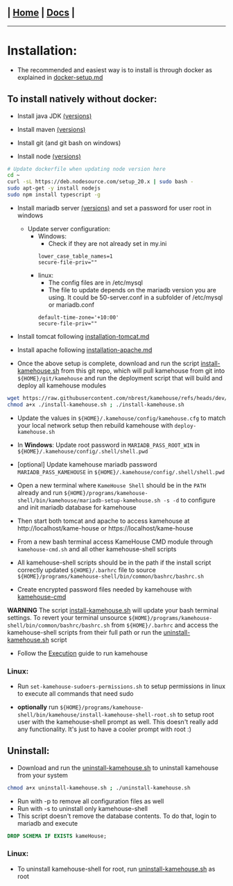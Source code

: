 | [Home](/README.md) | [Docs](/docs/README.md) |
---------------------------------------------------------------

*********************

# Installation:

* The recommended and easiest way is to install is through docker as explained in [docker-setup.md](/docs/docker/docker-setup.md)

## To install natively without docker:

* Install java JDK [(versions)](/docs/versions/versions.md)

* Install maven [(versions)](/docs/versions/versions.md)

* Install git (and git bash on windows)

* Install node [(versions)](/docs/versions/versions.md) 
```sh
# Update dockerfile when updating node version here
cd ~
curl -sL https://deb.nodesource.com/setup_20.x | sudo bash -
sudo apt-get -y install nodejs
sudo npm install typescript -g
```

* Install mariadb server [(versions)](/docs/versions/versions.md) and set a password for user root in windows

  - Update server configuration:
    - Windows:
      - Check if they are not already set in my.ini
      ```
      lower_case_table_names=1
      secure-file-priv=""
      ```
    - linux:
      - The config files are in /etc/mysql
      - The file to update depends on the mariadb version you are using. It could be 50-server.conf in a subfolder of /etc/mysql or mariadb.conf 
      ```
      default-time-zone='+10:00'
      secure-file-priv=""
      ```

* Install tomcat following [installation-tomcat.md](/docs/installation/installation-tomcat.md)

* Install apache following [installation-apache.md](/docs/installation/installation-apache.md)

* Once the above setup is complete, download and run the script [install-kamehouse.sh](/scripts/install-kamehouse.sh) from this git repo, which will pull kamehouse from git into `${HOME}/git/kamehouse` and run the deployment script that will build and deploy all kamehouse modules
```sh
wget https://raw.githubusercontent.com/nbrest/kamehouse/refs/heads/dev/scripts/install-kamehouse.sh
chmod a+x ./install-kamehouse.sh ; ./install-kamehouse.sh
```

* Update the values in `${HOME}/.kamehouse/config/kamehouse.cfg` to match your local network setup then rebuild kamehouse with `deploy-kamehouse.sh`

* In **Windows**: Update root password in `MARIADB_PASS_ROOT_WIN` in `${HOME}/.kamehouse/config/.shell/shell.pwd` 

* [optional] Update kamehouse mariadb password `MARIADB_PASS_KAMEHOUSE` in `${HOME}/.kamehouse/config/.shell/shell.pwd` 

* Open a new terminal where `KameHouse Shell` should be in the `PATH` already and run `${HOME}/programs/kamehouse-shell/bin/kamehouse/mariadb-setup-kamehouse.sh -s -d` to configure and init mariadb database for kamehouse

* Then start both tomcat and apache to access kamehouse at http://localhost/kame-house or https://localhost/kame-house

* From a new bash terminal access KameHouse CMD module through `kamehouse-cmd.sh` and all other kamehouse-shell scripts

* All kamehouse-shell scripts should be in the path if the install script correctly updated `${HOME}/.barhrc` file to source `${HOME}/programs/kamehouse-shell/bin/common/bashrc/bashrc.sh`

* Create encrypted password files needed by kamehouse with [kamehouse-cmd](/kamehouse-cmd/README.md)

**WARNING**
The script [install-kamehouse.sh](/scripts/install-kamehouse.sh) will update your bash terminal settings. To revert your terminal unsource `${HOME}/programs/kamehouse-shell/bin/common/bashrc/bashrc.sh` from `${HOME}/.barhrc` and access the kamehouse-shell scripts from their full path or run the [uninstall-kamehouse.sh](/scripts/uninstall-kamehouse.sh) script

* Follow the [Execution](/docs/execution/execution.md) guide to run kamehouse

### Linux:

* Run `set-kamehouse-sudoers-permissions.sh` to setup permissions in linux to execute all commands that need sudo

* **optionally** run `${HOME}/programs/kamehouse-shell/bin/kamehouse/install-kamehouse-shell-root.sh` to setup root user with the kamehouse-shell prompt as well. This doesn't really add any functionality. It's just to have a cooler prompt with root :)

## Uninstall:

- Download and run the [uninstall-kamehouse.sh](/scripts/uninstall-kamehouse.sh) to uninstall kamehouse from your system
```sh
chmod a+x uninstall-kamehouse.sh ; ./uninstall-kamehouse.sh
```
- Run with -p to remove all configuration files as well
- Run with -s to uninstall only kamehouse-shell
- This script doesn't remove the database contents. To do that, login to mariadb and execute 
```sql
DROP SCHEMA IF EXISTS kameHouse;
```

### Linux:

* To uninstall kamehouse-shell for root, run [uninstall-kamehouse.sh](/scripts/uninstall-kamehouse.sh) as root
